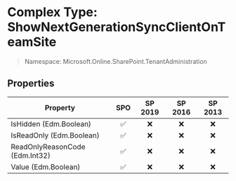 # Complex Type: ShowNextGenerationSyncClientOnTeamSite

> Namespace: Microsoft.Online.SharePoint.TenantAdministration

## Properties

Property | SPO | SP 2019 | SP 2016 | SP 2013
----------|:---:|:-------:|:-------:|:-------:
IsHidden (Edm.Boolean) | ✅ | ❌ | ❌ | ❌
IsReadOnly (Edm.Boolean) | ✅ | ❌ | ❌ | ❌
ReadOnlyReasonCode (Edm.Int32) | ✅ | ❌ | ❌ | ❌
Value (Edm.Boolean) | ✅ | ❌ | ❌ | ❌